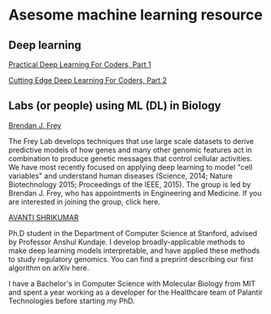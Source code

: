 # Asesome machine learning resource

## 

## Deep learning

[Practical Deep Learning For Coders, Part 1](http://course.fast.ai)

[Cutting Edge Deep Learning For Coders, Part 2](http://course.fast.ai/part2.html)


## Labs (or people) using ML (DL) in Biology

[Brendan J. Frey](http://genes.toronto.edu/?q=home)

The Frey Lab develops techniques that use large scale datasets to derive predictive models of how genes and many other genomic features act in combination to produce genetic messages that control cellular activities. We have most recently focused on applying deep learning to model "cell variables" and understand human diseases (Science, 2014; Nature Biotechnology 2015; Proceedings of the IEEE, 2015). The group is led by Brendan J. Frey, who has appointments in Engineering and Medicine. If you are interested in joining the group, click here.


[AVANTI SHRIKUMAR](https://stanford.edu/~avanti/index.html)

Ph.D student in the Department of Computer Science at Stanford, advised by Professor Anshul Kundaje. I develop broadly-applicable methods to make deep learning models interpretable, and have applied these methods to study regulatory genomics. You can find a preprint describing our first algorithm on arXiv here.

I have a Bachelor's in Computer Science with Molecular Biology from MIT and spent a year working as a developer for the Healthcare team of Palantir Technologies before starting my PhD.

